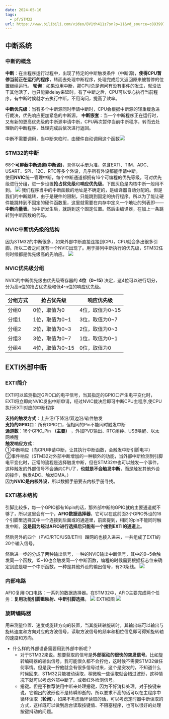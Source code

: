 ```yaml
---
date: 2024-05-16
tags:
  - pf/STM32
url: https://www.bilibili.com/video/BV1th411z7sn?p=11&vd_source=c89399762440182391a50eddcba93820
---
```

## 中断系统

### 中断的概念

**中断**︰在主程序运行过程中，出现了特定的中断触发条件（中断源)，**使得CPU暂停当前正在运行的程序**，转而去处理中断程序，处理完成后又返回原来被暂停的位置继续运行。
**轮询**：如果没用中断，那CPU总是询问有没有事件的发生，就没法干其他活了，也只能靠delay来延时。有了中断之后，CPU可以专心执行当前程序，有中断时候就才去执行中断，不用询问，提高了效率。

**中断优先级**︰当有多个中断源同时申请中断时，CPU会根据中断源的轻重缓急进行裁决，优先响应更加紧急的中断源。
**中断嵌套**︰当一个中断程序正在运行时，又有新的更高优先级的中断源申请中断，CPU再次暂停当前中断程序，转而去处理新的中断程序，处理完成后依次进行返回。

中断不需要调用，当中断来临时，由硬件自动调用这个函数![](Zassets/中断.png)

### STM32的中断

68个**可屏蔽中断通道(中断源)**，具体以手册为准，包含EXTI、TIM、ADC、USART、SPI、12C、RTC等多个外设，几乎所有外设都能申请中断。  
使用**NVIC**统一管理中断，每个中断通道都拥有16个可编程的优先等级，可对优先级进行分组，进一步设置**抢占优先级**和**响应优先级**。下图灰色是内核中断一般用不到。
![](Zassets/image.png)
我们程序当中的中断函数的地址是不确定的，是编译器自动分配的。但是我们的中断跳转，由于是硬件的限制，只能跳到固定的执行程序。所以为了能让硬件能跳转到不固定的硬件函数里，这里就需要在内存中定义一个地址的列表即——**中断向量表**。当中断发生后，就跳到这个固定位置。然后由编译器，在加上一条跳转到中断函数的代码。

### NVIC中断优先级的结构

因为STM32的中断很多，如果外部中断直接连接到CPU，CPU就会多出很多引脚。所以二者之间就有一个NVIC出现了。用于排列中断执行的优先级，STM32任何时候都是优先级高的先响应。
![](Zassets/中断-2.png)

### NVIC优先级分组

NVIC的中断优先级由优先级寄存器的 **4位（0~15)** 决定，这4位可以进行切分，分为高n位的抢占优先级和低4-n位的响应优先级。

|分组方式|抢占优先级|响应优先级|
|---|---|---|
|分组0|0位，取值为0|4位，取值为0~15|
|分组1|1位，取值为0~1|3位，取值为0~7|
|分组2|2位，取值为0~3|2位，取值为0~3|
|分组3|3位，取值为0~7|1位，取值为0~1|
|分组4|4位，取值为0~15|0位，取值为0|

## EXTI外部中断

### EXTI简介

EXTI可以监测指定GPIO口的电平信号，当其指定的GPIO口产生电平变化时，EXTI将立即向NVIC发出中断申请，经过NVIC裁决后即可中断CPU主程序,使CPU执行EXTI对应的中断程序

**支持的触发方式**：上升沿/下降沿/双边沿/软件触发  
**支持的GPIO口**：所有GPIO口，但相同的Pin不能同时触发中断  
**通道数**：16个GPIO_Pin **（主要）** ，外加PVD输出、RTC闹钟、USB唤醒、以太网唤醒  
**触发响应方式**：  
①中断响应（向CPU申请中断，让其执行中断函数，会触发中断引脚电平）  
②事件响应（STM32对外部中断增加的一种额外的功能，当外部中断检测到引脚电平变化时，正常的流程是选择触发中断，但在STM32中也可以触发一个事件，这种触发的外部信号不会通向CPU了，**也就是不会触发中断**，而是触发其他外设的操作，触发ADC、触发DMA。）  
因为**NVIC是内核外设**，所以数据手册要去内核手册寻找。

### EXTI基本结构

引脚比较多，每一个GPIO都有16pin的话，那外部中断的GPIO就的主要通道就不够了，所以这里会有一个，**AFIO数据选择器**，它可以在这前面3个GPIO外设的16个引脚里选择其中一个连接到后面或的通道里，前面提到，相同的pin不能同时触发中断。**这是因为经过AFIO进行选择后只能有一个接到EXTI的通道上**。

然后另外的四个（PVD/RTC/USB/ETH）蹭网的也接入进来，一共组成了EXTI的20个输入信号。

然后进一步的分成了两种输出信号，一种的NVIC输出中断信号，其中的9~5会触发同一个函数，15~10也会触发同一个中断函数，编程的时候需要根据标志位来确定到底是哪一个中断函数。一种是其他外设的输出信号，有20条线。
![](Zassets/中断-4.png)

### 内部电路

AFIO复用IO口电路：一系列的数据选择器。在STM32中，AFIO主要完成两个任务：**复用功能引脚重映射、中断引脚选择**。
![](Zassets/中断-5.png)
EXTI框图
![](Zassets/中断-6.png)
### 旋转编码器

用来测量位置、速度或旋转方向的装置，当其旋转轴旋转时，其输出端可以输出与旋转速度和方向对应的方波信号，读取方波信号的频率和相位信息即可得知旋转轴的速度和方向。

- 什么样的外部设备需要用到外部中断呢？
    - 对于STM32来说。想要获取的信号是**外部驱动的很快的突发信号**。比如旋转编码器的输出信号，我可能很久都不会拧他，这时候不需要STM32做任何事情。但是我一拧他就会有很多信号过来，这个是突发的，不知道什么时候回来，STM32只能被动读取，稍微晚一些读取就会错过波形，这种情况下就可以考虑外部中断了。或者红外检测信号。  
    - 摁键。但是不推荐使用中断来处理摁键，因为不好消抖处理。对于按键来说，它输出的波形也不是转瞬即逝的，所以要求不高的话可以在主程序中循环读取（**轮询**），如果不考虑循环读取的话，可以考虑定时器中断读取的方式，这样既可以做到后台读取按键值、不阻塞程序，也可以很好的处理按键抖动的问题。



